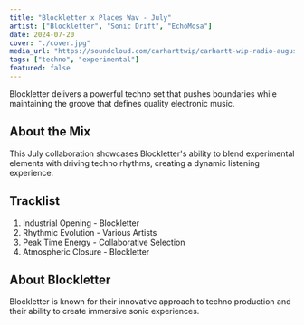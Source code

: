 ```yaml
---
title: "Blockletter x Places Wav - July"
artist: ["Blockletter", "Sonic Drift", "EchöMosa"]
date: 2024-07-20
cover: "./cover.jpg"
media_url: "https://soundcloud.com/carharttwip/carhartt-wip-radio-august-2025"
tags: ["techno", "experimental"]
featured: false
---
```


Blockletter delivers a powerful techno set that pushes boundaries while maintaining the groove that defines quality electronic music.

## About the Mix

This July collaboration showcases Blockletter's ability to blend experimental elements with driving techno rhythms, creating a dynamic listening experience.

## Tracklist

1. Industrial Opening - Blockletter
2. Rhythmic Evolution - Various Artists
3. Peak Time Energy - Collaborative Selection
4. Atmospheric Closure - Blockletter

## About Blockletter

Blockletter is known for their innovative approach to techno production and their ability to create immersive sonic experiences.